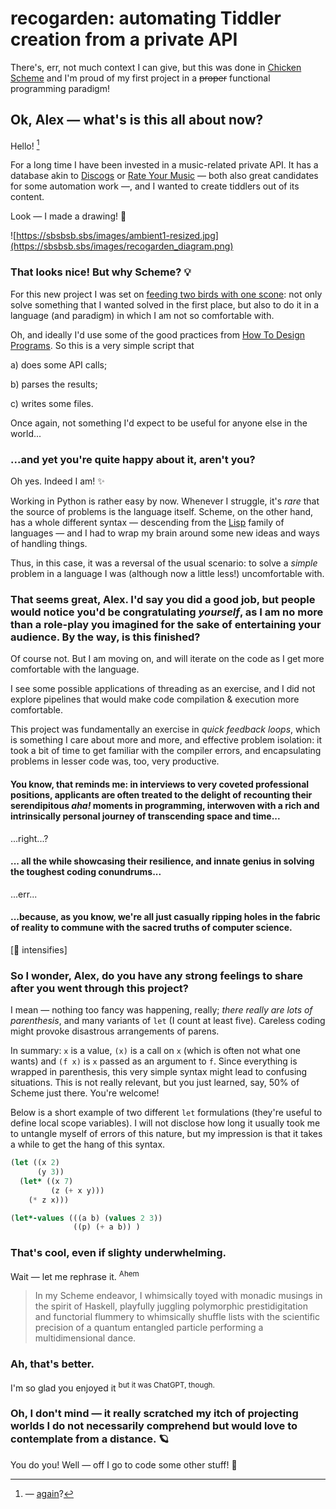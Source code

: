 <h1>recogarden: automating Tiddler creation from a private API</h1> 

There's, err, not much context I can give, but this was done in [Chicken Scheme](https://wiki.call-cc.org/) and I'm proud of my first project in a ~~proper~~ functional programming paradigm!

## Ok, Alex — what's is this all about now?

Hello! [^1] 

For a long time I have been invested in a music-related private API. It has a database akin to [Discogs](https://discogs.com) or [Rate Your Music](https://rateyourmusic.com) — both also great candidates for some automation work —, and I wanted to create tiddlers out of its content. 

Look — I made a drawing! 🎨

![https://sbsbsb.sbs/images/ambient1-resized.jpg](https://sbsbsb.sbs/images/recogarden_diagram.png)

### That looks nice! But why Scheme? 💡

For this new project I was set on [feeding two birds with one scone](https://www.peta.org/teachkind/lesson-plans-activities/animal-friendly-idioms/): not only solve something that I wanted solved in the first place, but also to do it in a language (and paradigm) in which I am not so comfortable with.

Oh, and ideally I'd use some of the good practices from [How To Design Programs](https://sbsbsb.sbs/How%2520To%2520Design%2520Programs). So this is a very simple script that 

a) does some API calls;

b) parses the results;

c) writes some files.

Once again, not something I'd expect to be useful for anyone else in the world...

### ...and yet you're quite happy about it, aren't you?

Oh yes. Indeed I am! ✨

Working in Python is rather easy by now. Whenever I struggle, it's *rare* that the source of problems is the language itself. Scheme, on the other hand, has a whole different syntax — descending from the [Lisp](https://en.wikipedia.org/wiki/Lisp_(programming_language)) family of languages — and I had to wrap my brain around some new ideas and ways of handling things.

Thus, in this case, it was a reversal of the usual scenario: to solve a *simple* problem in a language I was (although now a little less!) uncomfortable with. 

### That seems great, Alex. I'd say you did a good job, but people would notice you'd be congratulating *yourself*, as I am no more than a role-play you imagined for the sake of entertaining your audience. By the way, is this finished?

Of course not. But I am moving on, and will iterate on the code as I get more comfortable with the language.

I see some possible applications of threading as an exercise, and I did not explore pipelines that would make code compilation & execution more comfortable. 

This project was fundamentally an exercise in *quick feedback loops*, which is something I care about more and more, and effective problem isolation: it took a bit of time to get familiar with the compiler errors, and encapsulating problems in lesser code was, too, very productive. 

#### You know, that reminds me: in interviews to very coveted professional positions, applicants are often treated to the delight of recounting their serendipitous *aha!* moments in programming, interwoven with a rich and intrinsically personal journey of transcending space and time...

...right...?

#### ... all the while showcasing their resilience, and innate genius in solving the toughest coding conundrums... 

...err...

#### ...because, as you know, we're all just casually ripping holes in the fabric of reality to commune with the sacred truths of computer science. 

\[🤔 intensifies\]

### So I wonder, Alex, do you have any strong feelings to share after you went through this project?

I mean — nothing too fancy was happening, really; *there really are lots of parenthesis*, and many variants of `let` (I count at least five). Careless coding might provoke disastrous arrangements of parens.

In summary: `x` is a value, `(x)` is a call on `x` (which is often not what one wants) and `(f x)` is `x` passed as an argument to `f`. Since everything is wrapped in parenthesis, this very simple syntax might lead to confusing situations. This is not really relevant, but you just learned, say, 50% of Scheme just there. You're welcome!

Below is a short example of two different `let` formulations (they're useful to define local scope variables). I will not disclose how long it usually took me to untangle myself of errors of this nature, but my impression is that it takes a while to get the hang of this syntax.


```scheme
(let ((x 2)
      (y 3))
  (let* ((x 7)
         (z (+ x y)))
    (* z x))) 

(let*-values (((a b) (values 2 3))
              ((p) (+ a b)) )
```

### That's cool, even if slighty underwhelming. 

Wait — let me rephrase it. <sup>Ahem</sup>


> In my Scheme endeavor, I whimsically toyed with monadic musings in the spirit of Haskell, playfully juggling polymorphic prestidigitation and functorial flummery to whimsically shuffle lists with the scientific precision of a quantum entangled particle performing a multidimensional dance.

### Ah, that's better. 

I'm so glad you enjoyed it <sup>but it was ChatGPT, though.</sup>

### Oh, I don't mind — it really scratched my itch of projecting worlds I do not necessarily comprehend but would love to contemplate from a distance. 🪐 

You do you! Well — off I go to code some other stuff! 🤸


[^1]: — [again](https://github.com/paotsaq/kobogarden/)?
